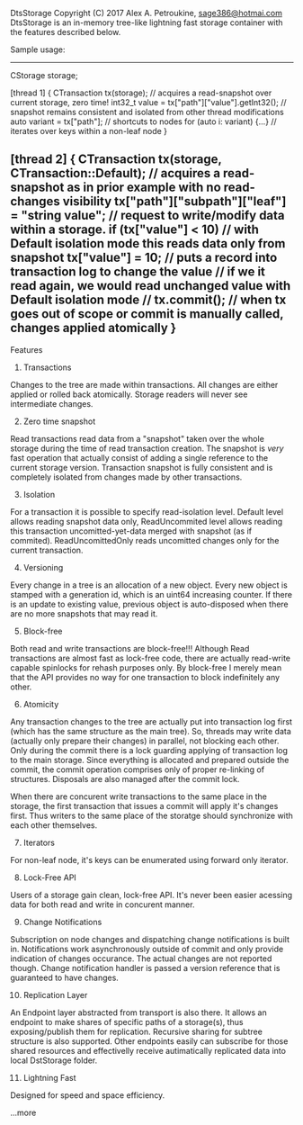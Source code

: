 DtsStorage Copyright (C) 2017 Alex A. Petroukine, sage386@hotmai.com
DtsStorage is an in-memory tree-like lightning fast storage container with the features described below.

Sample usage:

-------------------------------------
CStorage storage;

[thread 1]
{
	CTransaction tx(storage);							// acquires a read-snapshot over current storage, zero time!
	int32_t value = tx["path"]["value"].getInt32();		// snapshot remains consistent and isolated from other thread modifications
	auto variant = tx["path"];							// shortcuts to nodes
	for (auto i: variant) {...}                         // iterates over keys within a non-leaf node
}

[thread 2]
{
	CTransaction tx(storage, CTransaction::Default);	// acquires a read-snapshot as in prior example with no read-changes visibility
	tx["path"]["subpath"]["leaf"] = "string value";		// request to write/modify data within a storage.
	if (tx["value"] < 10)								// with Default isolation mode this reads data only from snapshot
		tx["value"] = 10;								// puts a record into transaction log to change the value
														// if we it read again, we would read unchanged value with Default isolation mode
	// tx.commit();										// when tx goes out of scope or commit is manually called, changes applied atomically
}
-------------------------------------

Features

1. Transactions

Changes to the tree are made within transactions.
All changes are either applied or rolled back atomically. Storage readers will never see intermediate changes.

2. Zero time snapshot

Read transactions read data from a "snapshot" taken over the whole storage during the time of read transaction creation.
The snapshot is _very_ fast operation that actually consist of adding a single reference to the current storage version.
Transaction snapshot is fully consistent and is completely isolated from changes made by other transactions.

3. Isolation

For a transaction it is possible to specify read-isolation level.
Default level allows reading snapshot data only, ReadUncommited level allows reading this transaction uncomitted-yet-data
merged with snapshot (as if commited). ReadUncomittedOnly reads uncomitted changes only for the current transaction.

4. Versioning

Every change in a tree is an allocation of a new object.
Every new object is stamped with a generation id, which is an uint64 increasing counter.
If there is an update to existing value, previous object is auto-disposed when there are no more snapshots that may read it.

5. Block-free

Both read and write transactions are block-free!!!
Although Read transactions are almost fast as lock-free code, there are actually read-write capable spinlocks for rehash purposes only.
By block-free I merely mean that the API provides no way for one transaction to block indefinitely any other.

6. Atomicity

Any transaction changes to the tree are actually put into transaction log first (which has the same structure as the main tree).
So, threads may write data (actually only prepare their changes) in parallel, not blocking each other.
Only during the commit there is a lock guarding applying of transaction log to the main storage.
Since everything is allocated and prepared outside the commit, the commit operation comprises only of proper re-linking of structures.
Disposals are also managed after the commit lock.

When there are concurent write transactions to the same place in the storage, the first transaction that issues a commit will 
apply it's changes first. Thus writers to the same place of the storatge should synchronize with each other themselves.

7. Iterators

For non-leaf node, it's keys can be enumerated using forward only iterator.

8. Lock-Free API

Users of a storage gain clean, lock-free API.
It's never been easier acessing data for both read and write in concurent manner.

9. Change Notifications

Subscription on node changes and dispatching change notifications is built in.
Notifications work asynchronously outside of commit and only provide indication of changes occurance.
The actual changes are not reported though. Change notification handler is passed a version reference that is guaranteed to have changes.

10. Replication Layer

An Endpoint layer abstracted from transport is also there. It allows an endpoint to make shares of specific paths of a storage(s),
thus exposing/publish them for replication. Recursive sharing for subtree structure is also supported. 
Other endpoints easily can subscribe for those shared resources and effectivelly receive autimatically replicated data into local DstStorage folder.

11. Lightning Fast

Designed for speed and space efficiency.

...more
